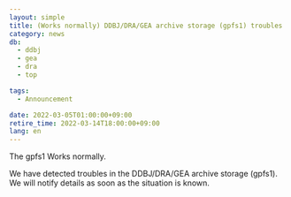 ```yaml
---
layout: simple
title: (Works normally) DDBJ/DRA/GEA archive storage (gpfs1) troubles
category: news
db:
  - ddbj
  - gea
  - dra
  - top

tags:
  - Announcement

date: 2022-03-05T01:00:00+09:00
retire_time: 2022-03-14T18:00:00+09:00
lang: en
---
```


The gpfs1 Works normally.   

We have detected troubles in the DDBJ/DRA/GEA archive storage (gpfs1).  
We will notify details as soon as the situation is known.



